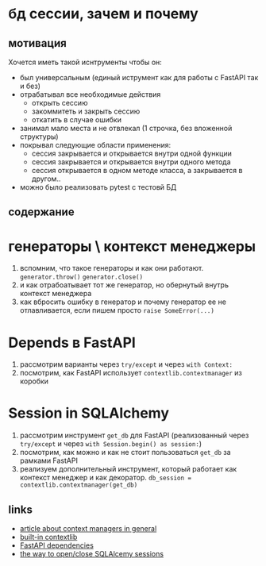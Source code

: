 # бд сессии, зачем и почему

## мотивация
Хочется иметь такой иснтрументы чтобы он:
* был универсальным (единый иструмент как для работы с FastAPI так и без)
* отрабатывал все необходимые действия
    * открыть сессию
    * закоммитеть и закрыть сессию
    * откатить в случае ошибки
* занимал мало места и не отвлекал (1 строчка, без вложенной структуры)
* покрывал следующие области применения:
    * сессия закрывается и открывается внутри одной функции
    * сессия закрывается и открывается внутри одного метода
    * сессия открывается в одном методе класса, а закрывается в другом..
* можно было реализовать pytest с тестовй БД

##  содержание
# генераторы \ контекст менеджеры
1. вспомним, что такое генераторы и как они работают.
    `generator.throw()` `generator.close()`
2. и как отрабоатывает тот же генератор, но обернутый внутрь контекст менеджера
3. как вбросить ошибку в генератор и почему генератор ее не отлавливается, если пишем просто `raise SomeError(...)`

# Depends в FastAPI
1. рассмотрим варианты через `try/except` и через `with Context:`
2. посмотрим, как FastAPI использует `contextlib.contextmanager` из коробки

# Session in SQLAlchemy
1. рассмотрим инструмент `get_db` для FastAPI (реализованный через `try/except` и через `with Session.begin() as session:`)
2. посмотрим, как можно и как не стоит пользоваться `get_db` за рамками FastAPI
3. реализуем дополнительный инструмент, который работает как контекст менеджер и как декоратор.
    `db_session = contextlib.contextmanager(get_db)`

## links
* [article about context managers in general](https://rednafi.github.io/digressions/python/2020/03/26/python-contextmanager.html)
* [built-in contextlib](https://docs.python.org/3/library/contextlib.html)
* [FastAPI dependencies](https://fastapi.tiangolo.com/tutorial/dependencies/dependencies-with-yield/#dependencies-with-yield)
* [the way to open/close SQLAlcemy sessions](https://docs.sqlalchemy.org/en/20/orm/session_basics.html#using-a-sessionmaker)